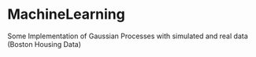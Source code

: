 # MachineLearning
Some Implementation of Gaussian Processes with simulated and real data (Boston Housing Data)
